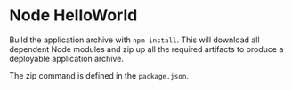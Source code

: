 Node HelloWorld
===============

Build the application archive with `npm install`.  This will download all
dependent Node modules and zip up all the required artifacts to produce
a deployable application archive.

The zip command is defined in the `package.json`.
